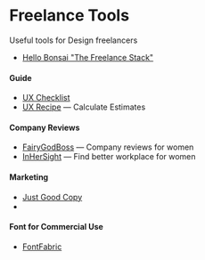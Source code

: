 # Freelance Tools

Useful tools for Design freelancers

* [Hello Bonsai "The Freelance Stack"](https://www.hellobonsai.com/best-freelance-tools)

#### Guide ####

* [UX Checklist](http://uxchecklist.github.io/)
* [UX Recipe](http://uxrecipe.github.io/) — Calculate Estimates

#### Company Reviews ####

* [FairyGodBoss](https://fairygodboss.com/) — Company reviews for women
* [InHerSight](https://www.inhersight.com/) — Find better workplace for women

#### Marketing ####

* [Just Good Copy](http://www.goodemailcopy.com/)
* 

#### Font for Commercial Use ####

* [FontFabric](http://www.fontfabric.com/about/)
